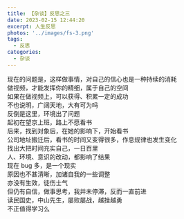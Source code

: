 ```yaml
---
title: 【杂谈】反思之三
date: 2023-02-15 12:44:20
excerpt: 人生反思
photos: '../images/fs-3.png'
tags:
  - 反思
categories:
  - 杂谈
---
```


<!-- @format -->

<!--more-->

现在的问题是，这样做事情，对自己的信心也是一种持续的消耗  
做视频，才能发挥你的精细，属于自己的空间  
如果在做视频上，可以获得、积累一定的成功  
不也说明，广阔天地，大有可为吗  
反倒是这里，环境出了问题  
起初在望京上班，路上不愿看书  
后来，找到对象后，在她的影响下，开始看书  
公司地址搬迁后，看书的时间又变得很多，作息规律也发生变化  
找出大把时间充实自己，一日百里  
人、环境、意识的改动，都影响了结果  
现在 bug 多，是一个现实  
原因也不甚清晰，加诸自我的一些调整  
亦没有生效，徒伤士气  
但仍有自信，做事思考，我并未停滞，反而一直前进  
读民国史，中山先生，屡败屡战，越挫越勇  
不正值得学习么
